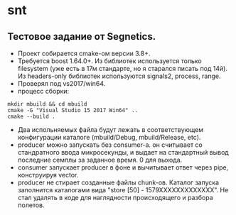 # snt
## Тестовое задание от Segnetics.

* Проект собирается cmake-ом версии 3.8+.
* Требуется boost 1.64.0+. Из библиотек используется только filesystem (уже есть в 17м стандарте, но я старался писать под 14й). 
Из headers-only библиотек используются signals2, process, range.
* Проверял под vs2017/win64.
* процесс сборки:
```
mkdir mbuild && cd mbuild
cmake -G "Visual Studio 15 2017 Win64" ..
cmake --build .
```
* Два испольняемых файла будут лежать в соответствующем конфигурации каталоге (mbuild/Debug, mbuild/Release, etc). 
* producer можно запускать без consumer-а. он считывает со стандратного ввода микросекунды, и выдает на стандартный вывод последние семплы за заданное время. 0 для выхода.
* consumer запускает producer в фоне и вычитывает ответ через pipe, конструируя vector<sample>.
* producer не стирает созданные файлы chunk-ов. Каталог запуска заполнится каталогами вида "store [50] - 1579XXXXXXXXXXXXX". Не стал удалять в коде для наглядности происходящего 
и разбора полетов.
